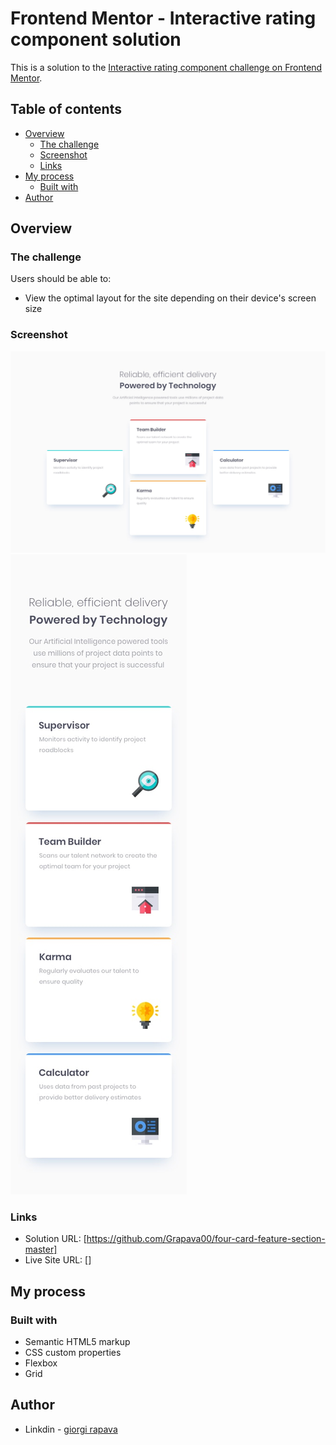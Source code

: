 

# Frontend Mentor - Interactive rating component solution

This is a solution to the [Interactive rating component challenge on Frontend Mentor](https://www.frontendmentor.io/challenges/interactive-rating-component-koxpeBUmI). 

## Table of contents

- [Overview](#overview)
  - [The challenge](#the-challenge)
  - [Screenshot](#screenshot)
  - [Links](#links)
- [My process](#my-process)
  - [Built with](#built-with)
- [Author](#author)


## Overview

### The challenge

Users should be able to:

- View the optimal layout for the site depending on their device's screen size

### Screenshot

![image](/design/desktop-design.jpg)
![image](/design/mobile-design.jpg)

### Links

- Solution URL: [https://github.com/Grapava00/four-card-feature-section-master]
- Live Site URL: []

## My process

### Built with

- Semantic HTML5 markup
- CSS custom properties
- Flexbox
- Grid

## Author

- Linkdin - [giorgi rapava](https://www.linkedin.com/in/giorgi-rapava-a40a52215/)



